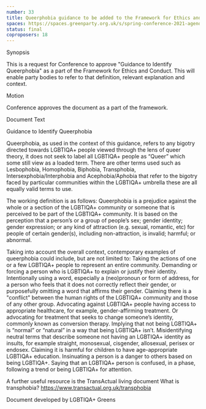```yaml
---
number: 33
title: Queerphobia guidance to be added to the Framework for Ethics and Conduct
spaces: https://spaces.greenparty.org.uk/s/spring-conference-2021-agenda-forum2/?contentId=78491
status: final
coproposers: 18
---
```

Synopsis


This is a request for Conference to approve "Guidance to Identify Queerphobia" as a part of the Framework for Ethics and Conduct. This will enable party bodies to refer to that definition, relevant explanation and context.


Motion


Conference approves the document as a part of the framework.


Document Text


Guidance to Identify Queerphobia


Queerphobia, as used in the context of this guidance, refers to any bigotry directed towards LGBTIQA+ people viewed through the lens of queer theory, it does not seek to label all LGBTIQA+ people as “Queer” which some still view as a loaded term. There are other terms used such as Lesbophobia, Homophobia, Biphobia, Transphobia, Intersexphobia/Interphobia and Acephobia/Aphobia that refer to the bigotry faced by particular communities within the LGBTIQA+ umbrella these are all equally valid terms to use.


The working definition is as follows:
Queerphobia is a prejudice against the whole or a section of the LGBTIQA+ community or someone that is perceived to be part of the LGBTIQA+ community. It is based on the perception that a person’s or a group of people’s sex; gender identity; gender expression; or any kind of attraction (e.g. sexual, romantic, etc) for people of certain gender(s), including non-attraction, is invalid; harmful; or abnormal.


Taking into account the overall context, contemporary examples of queerphobia could include, but are not limited to:
Taking the actions of one or a few LGBTIQA+ people to represent an entire community.
Demanding or forcing a person who is LGBTIQA+ to explain or justify their identity.
Intentionally using a word, especially a (neo)pronoun or form of address, for a person who feels that it does not correctly reflect their gender, or purposefully omitting a word that affirms their gender.
Claiming there is a "conflict" between the human rights of the LGBTIQA+ community and those of any other group.
Advocating against LGBTIQA+ people having access to appropriate healthcare, for example, gender-affirming treatment. Or advocating for treatment that seeks to change someone’s identity, commonly known as conversion therapy.
Implying that not being LGBTIQA+ is “normal” or “natural” in a way that being LGBTIQA+ isn’t.
Misidentifying neutral terms that describe someone not having an LGBTIQA+ identity as insults, for example straight, monosexual, cisgender, allosexual, perisex or endosex.
Claiming it is harmful for children to have age-appropriate LGBTIQA+ education.
Insinuating a person is a danger to others based on being LGBTIQA+.
Saying that an LGBTIQA+ person is confused, in a phase, following a trend or being LGBTIQA+ for attention.


A further useful resource is the TransActual living document What is transphobia?
https://www.transactual.org.uk/transphobia


Document developed by LGBTIQA+ Greens
